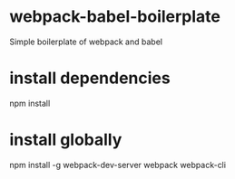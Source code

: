 # webpack-babel-boilerplate
Simple boilerplate of webpack and babel

# install dependencies
npm install

# install globally
npm install -g webpack-dev-server webpack webpack-cli
